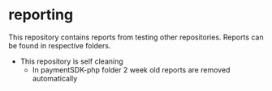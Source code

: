 # reporting

This repository contains reports from testing other repositories. Reports can be found in respective folders. 

 - This repository is self cleaning
 	-  In paymentSDK-php folder 2 week old reports are removed automatically